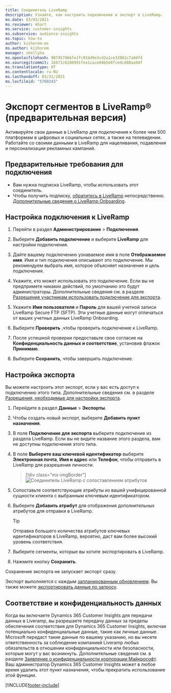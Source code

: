 ```yaml
---
title: Соединитель LiveRamp
description: Узнайте, как настроить подключение и экспорт в LiveRamp.
ms.date: 03/03/2021
ms.reviewer: mhart
ms.service: customer-insights
ms.subservice: audience-insights
ms.topic: how-to
author: kishorem-ms
ms.author: kishorem
manager: shellyha
ms.openlocfilehash: 987457966fe1fc034d9e3cd2a1ce33902c7a84f4
ms.sourcegitcommit: 1b671c6100991fea1cace04b5d4fcedcd88aa94f
ms.translationtype: HT
ms.contentlocale: ru-RU
ms.lasthandoff: 03/31/2021
ms.locfileid: "5760343"
---
```

# <a name="export-segments-to-liverampreg-preview"></a>Экспорт сегментов в LiveRamp&reg; (предварительная версия)

Активируйте свои данные в LiveRamp для подключения к более чем 500 платформам в цифровых и социальных сетях, а также на телевидении. Работайте со своими данными в LiveRamp для нацеливания, подавления и персонализации рекламных кампаний.

## <a name="prerequisites-for-a-connection"></a>Предварительные требования для подключения

- Вам нужна подписка LiveRamp, чтобы использовать этот соединитель.
- Чтобы получить подписку, [обратитесь в LiveRamp](https://liveramp.com/contact/) непосредственно. [Дополнительные сведения о LiveRamp Onboarding](https://liveramp.com/our-platform/data-onboarding/).

## <a name="set-up-connection-to-liveramp"></a>Настройка подключения к LiveRamp

1. Перейти в раздел **Администрирование** > **Подключения**.

1. Выберите **Добавить подключение** и выберите **LiveRamp** для настройки подключения.

1. Дайте вашему подключению узнаваемое имя в поле **Отображаемое имя**. Имя и тип подключения описывают это подключение. Мы рекомендуем выбрать имя, которое объясняет назначение и цель подключения.

1. Укажите, кто может использовать это подключение. Если вы не предпримете никаких действий, по умолчанию это будут администраторы. Дополнительные сведения см. в разделе [Разрешение участникам использовать подключение для экспорта](connections.md#allow-contributors-to-use-a-connection-for-exports).

1. Укажите **Имя пользователя** и **Пароль** для вашей учетной записи LiveRamp Secure FTP (SFTP).
Эти учетные данные могут отличаться от ваших учетных данных LiveRamp Onboarding.

1. Выберите **Проверить** ,чтобы проверить подключение к LiveRamp.

1. После успешной проверки предоставьте свое согласие на **Конфиденциальность данных и соответствие**, установив флажок **Принимаю**.

1. Выберите **Сохранить**, чтобы завершить подключение.

## <a name="configure-an-export"></a>Настройка экспорта

Вы можете настроить этот экспорт, если у вас есть доступ к подключению этого типа. Дополнительные сведения см. в разделе [Разрешения, необходимые для настройки экспорта](export-destinations.md#set-up-a-new-export).

1. Перейдите в раздел **Данные** > **Экспорты**.

1. Чтобы создать новый экспорт, выберите **Добавить пункт назначения**.

1. В поле **Подключение для экспорта** выберите подключение из раздела LiveRamp. Если вы не видите название этого раздела, вам не доступны подключения этого типа.

1. В поле **Выберите ваш ключевой идентификатор** выберите **Электронная почта**, **Имя и адрес** или **Телефон**, чтобы отправить в LiveRamp для разрешения личности.
   > [!div class="mx-imgBorder"]
   > ![Соединитель LiveRamp с сопоставлением атрибутов](media/export-liveramp-segments.png "Соединитель LiveRamp с сопоставлением атрибутов")

1. Сопоставьте соответствующие атрибуты из вашей унифицированной сущности клиента с выбранным ключевым идентификатором.

1. Выберите **Добавить атрибут** для отображения дополнительных атрибутов для отправки в LiveRamp.

   > [!TIP]
   > Отправка большего количества атрибутов ключевых идентификаторов в LiveRamp, вероятно, даст вам более высокий уровень соответствия.

1. Выберите сегменты, которые вы хотите экспортировать в LiveRamp.

1. Нажмите кнопку **Сохранить**.

Сохранение экспорта не запускает экспорт сразу.

Экспорт выполняется с каждым [запланированным обновлением](system.md#schedule-tab). Вы также можете [экспортировать данные по запросу](export-destinations.md#run-exports-on-demand). 


## <a name="data-privacy-and-compliance"></a>Соответствие и конфиденциальность данных

Когда вы включаете Dynamics 365 Customer Insights для передачи данных в Liveramp, вы разрешаете передачу данных за пределы обеспечения соответствия для Dynamics 365 Customer Insights, включая потенциально конфиденциальные данные, такие как личные данные. Microsoft передаст такие данные по вашему указанию, но вы несете ответственность за соблюдение компанией Liveramp любых обязательств в отношении конфиденциальности или безопасности, которые могут у вас возникнуть. Дополнительные сведения см. в разделе [Заявление о конфиденциальности корпорации Майкрософт](https://go.microsoft.com/fwlink/?linkid=396732).
Ваш администратор Dynamics 365 Customer Insights может в любое время удалить этот пункт назначения, чтобы прекратить использование этой функции.

[!INCLUDE[footer-include](../includes/footer-banner.md)]
